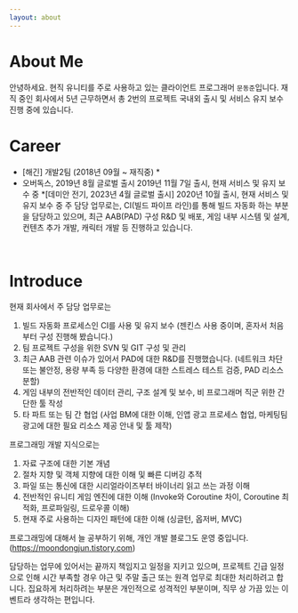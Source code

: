 ```yaml
---
layout: about 
---
```


# About Me
안녕하세요. 현직 유니티를 주로 사용하고 있는 클라이언트 프로그래머 `문동준`입니다. 재직 중인 회사에서 5년 근무하면서 총 2번의 프로젝트 국내외 출시 및 서비스 유지 보수 진행 중에 있습니다.
<br/>

# Career
* [해긴] 개발2팀 (2018년 09월 ~ 재직중) *
* 오버독스, 2019년 8월 글로벌 출시
   2019년 11월 7일 출시, 현재 서비스 및 유지 보수 중
*[데미안 전기, 2023년 4월 글로벌 출시]
   2020년 10월 출시, 현재 서비스 및 유지 보수 중 
주 담당 업무로는, CI(빌드 파이프 라인)를 통해 빌드 자동화 하는 부분을 담당하고 있으며, 최근 AAB(PAD) 구성 R&D 및 배포, 게임 내부 시스템 및 설계, 컨텐츠 추가 개발, 캐릭터 개발 등 진행하고 있습니다.
<br/>

# Introduce
현재 회사에서 주 담당 업무로는
1. 빌드 자동화 프로세스인 CI를 사용 및 유지 보수 (젠킨스 사용 중이며, 혼자서 처음부터 구성 진행해 봤습니다.)
2. 팀 프로젝트 구성을 위한 SVN 및 GIT 구성 및 관리
3. 최근 AAB 관련 이슈가 있어서 PAD에 대한 R&D를 진행했습니다. (네트워크 차단 또는 불안정, 용량 부족 등 다양한 환경에 대한 스트레스 테스트 검증, PAD 리소스 분할)
4. 게임 내부의 전반적인 데이터 관리, 구조 설계 및 보수, 비 프로그래머 직군 위한 간단한 툴 작성
5. 타 파트 또는 팀 간 협업 (사업 BM에 대한 이해, 인앱 광고 프로세스 협업, 마케팅팀 광고에 대한 필요 리소스 제공 안내 및 툴 제작)

프로그래밍 개발 지식으로는
1. 자료 구조에 대한 기본 개념
2. 절차 지향 및 객체 지향에 대한 이해 및 빠른 디버깅 추적
3. 파일 또는 통신에 대한 시리얼라이즈부터 바이너리 읽고 쓰는 과정 이해
4. 전반적인 유니티 게임 엔진에 대한 이해 (Invoke와 Coroutine 차이, Coroutine 최적화, 프로파일링, 드로우콜 이해)
5. 현재 주로 사용하는 디자인 패턴에 대한 이해 (싱글턴, 옵저버, MVC)

프로그래밍에 대해서 늘 공부하기 위해, 개인 개발 블로그도 운영 중입니다. (https://moondongjun.tistory.com)

담당하는 업무에 있어서는 끝까지 책임지고 일정을 지키고 있으며, 프로젝트 긴급 일정으로 인해 시간 부족할 경우 야근 및 주말 출근 또는 원격 업무로 최대한 처리하려고 합니다. 집요하게 처리하려는 부분은 개인적으로 성격적인 부분이며, 직무 상 가끔 있는 이벤트라 생각하는 편입니다.